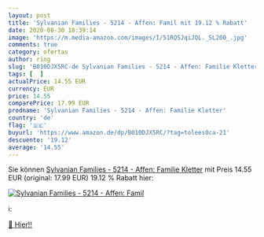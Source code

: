 ```yaml
---
layout: post
title: 'Sylvanian Families - 5214 - Affen: Famil mit 19.12 % Rabatt'
date: 2020-08-30 18:39:14
image: 'https://m.media-amazon.com/images/I/51RQSJqiJQL._SL200_.jpg'
comments: true
category: ofertas
author: ring
slug: 'B010DJX5RC-de Sylvanian Families - 5214 - Affen: Familie Kletter'
tags: [  ]
actualPrice: 14.55 EUR
currency: EUR
price: 14.55
comparePrice: 17.99 EUR
prodname: 'Sylvanian Families - 5214 - Affen: Familie Kletter'
country: 'de'
flag: '🇩🇪'
buyurl: 'https://www.amazon.de/dp/B010DJX5RC/?tag=tolees0ca-21'
descuento: '19.12'
average: '14.55'
---
```


Sie können [Sylvanian Families - 5214 - Affen: Familie Kletter](https://www.amazon.de/dp/B010DJX5RC/?tag=tolees0ca-21) mit Preis 14.55 EUR (original: 17.99 EUR) 19.12 % Rabatt hier:

[![Sylvanian Families - 5214 - Affen: Famil](https://m.media-amazon.com/images/I/51RQSJqiJQL._SL200_.jpg)](https://www.amazon.de/dp/B010DJX5RC/?tag=tolees0ca-21)

ℹ️:


[🛒 Hier!!](https://www.amazon.de/dp/B010DJX5RC/?tag=tolees0ca-21)
